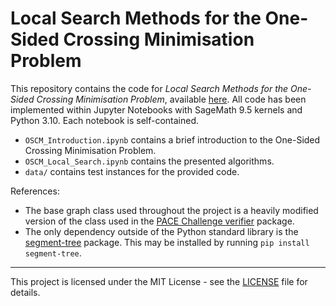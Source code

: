 # Local Search Methods for the One-Sided Crossing Minimisation Problem

This repository contains the code for *Local Search Methods for the One-Sided Crossing Minimisation Problem*, available [here](https://drive.proton.me/urls/ZZ4GWWQJXM#5890rmTgPpJT). All code has been implemented within Jupyter Notebooks with SageMath 9.5 kernels and Python 3.10. Each notebook is self-contained.

 - `OSCM_Introduction.ipynb` contains a brief introduction to the One-Sided Crossing Minimisation Problem.
 - `OSCM_Local_Search.ipynb` contains the presented algorithms.
 - `data/` contains test instances for the provided code.

References:

- The base graph class used throughout the project is a heavily modified version of the class used in the [PACE Challenge verifier](https://pypi.org/project/pace2024-verifier/) package.
- The only dependency outside of the Python standard library is the  [segment-tree](https://github.com/evgeth/segment_tree) package. This may be installed by running `pip install segment-tree`.

---

This project is licensed under the MIT License - see the [LICENSE](https://github.com/ndsi6382/OSCM_Local_Search/blob/main/LICENSE) file for details.